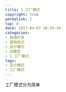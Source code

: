 ```yaml
---
title: 1.工厂模式
copyright: true
permalink: 1
top: 0
date: 2017-04-07 10:29:34
categories:
- 前端开发
- 基础知识
- 设计模式
- 创建型
- 1.工厂模式
tags:
- 设计模式
- 工厂模式
---
```

工厂模式分为简单